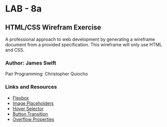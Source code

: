 # LAB - 8a 

## HTML/CSS Wirefram Exercise

A professional approach to web development by generating a wireframe document from a provided specification. This wireframe will only use HTML and CSS.

### Author: James Swift

Pair Programming: Christopher Quiocho

### Links and Resources
- [Flexbox](https://css-tricks.com/snippets/css/a-guide-to-flexbox/)
- [Image Placeholders](https://placeholder.com/#How_To_Set_Image_Size)
- [Hover Selector](https://www.w3schools.com/cssref/sel_hover.asp)
- [Button Transition](https://www.w3schools.com/css/css3_transitions.asp)
- [Overflow Properties](https://www.w3schools.com/css/css_overflow.asp)
